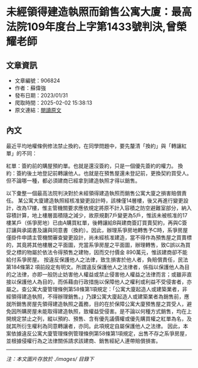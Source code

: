 # 未經領得建造執照而銷售公寓大廈：最高法院109年度台上字第1433號判決,曾榮耀老師

## 文章資訊
- 文章編號：906824
- 作者：蘇偉強
- 發布日期：2023/01/31
- 爬取時間：2025-02-02 15:38:13
- 原文連結：[閱讀原文](https://real-estate.get.com.tw/Columns/detail.aspx?no=906824)

## 內文
最近平均地權條例修法禁止換約，在同學問題中，要先釐清「換約」與「轉讓紅單」的不同：

紅單：簽約前的購屋預約單。也就是還沒簽約，只是一個優先簽約的權力。
換約：簽約後土地登記前轉讓他人。也就是在預售屋還未登記前，更換契約買受人。但不論哪一種，都必須建商已經拿到建造執照才得以銷售。

以下彙整一個最高法院判決對於未經領得建造執照而銷售公寓大廈之損害賠償責任。
某公寓大廈建造執照經核准變更設計時，該棟僅14層樓，後又再進行變更設計，改為17樓，惟主管機關要求應依規定將原不計入容積之防空避難室部分，納入容積計算，地上樓層面積隨之減少，故原規劃7戶變更為5戶，惟該未被核准的17樓某戶（係爭房地）已由A購買紅單，後轉讓給B與建商簽訂買賣契約，再與C簽訂讓與承諾書及讓與同意書（換約）。因此，辦理系爭房地轉售予C時，系爭房屋僅掛件申請主管機關審查變更設計，尚未經核准建造，當不得作為預售屋之買賣標的，其竟將其他樓層之平面圖，充當系爭房屋之平面圖，辦理轉售，致C誤以為買受之標的物屬於依法令得預售之建物，因而交付價金 890萬元，惟該建商卻不能給付系爭房屋。
按違反保護他人之法律，致生損害於他人者，負賠償責任，民法第184條第2 項前段定有明文。所謂違反保護他人之法律者，係指以保護他人為目的之法律，亦即一般防止妨害他人權益或禁止侵害他人權益之法律而言；或雖非直接以保護他人為目的，而係藉由行政措施以保障他人之權利或利益不受侵害者，亦屬之。查公寓大廈管理條例第58條第1項規定：「公寓大廈起造人或建築業者，非經領得建造執照，不得辦理銷售。」乃課公寓大廈起造人或建築業者為銷售前，應就所銷售房屋先領得建造執照之義務，目的在於保障公寓大廈預售屋之買受人，避免因所購房屋未能取得建造執照，致權益受侵害。是不論以何種方式銷售，均在上開規定禁止之列，縱以預約、預售、含有優先議價權或優先購買權之紅單為名，及就其所衍生權利為同意轉讓者，亦同。此項規定自屬保護他人之法律。
因此，本案依據違反公寓大廈管理條例管理條例第58條第1項規定，出售不存之系爭房屋，並根據侵權行為之法律關係請求該建商、銷售經紀人連帶賠償損害。

---
*注：本文圖片存放於 ./images/ 目錄下*
